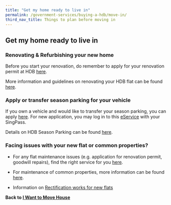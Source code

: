 ```yaml
---
title: "Get my home ready to live in"
permalink: /government-services/buying-a-hdb/move-in/
third_nav_title: Things to plan before moving in
---
```


## Get my home ready to live in

### Renovating & Refurbishing your new home

Before you start your renovation, do remember to apply for your renovation permit at HDB <a href="https://hdb.gov.sg/cs/infoweb/residential/living-in-an-hdb-flat/renovation/applying-for-approval" target="_blank">here</a>. 

More information and guidelines on renovating your HDB flat can be found <a href="https://www.hdb.gov.sg/cs/infoweb/residential/living-in-an-hdb-flat/renovation/guidelines" target="_blank">here</a>.


### Apply or transfer season parking for your vehicle

If you own a vehicle and would like to transfer your season parking, you can apply <a href="https://services2.hdb.gov.sg/webapp/BN22PPORTALWeb/eTransfer/BN22TransferNavigation.jsp" target="_blank">here</a>. For new application, you may log in to this <a href="https://services2.hdb.gov.sg/webapp/BN22PPORTALWeb/eApplication/BN22PApplicationTerms.jsp" target="_blank">eService</a> with your SingPass. 

Details on HDB Season Parking can be found <a href="https://www.hdb.gov.sg/cs/infoweb/car-parks/season-parking/season-parking/application-procedure" target="_blank">here</a>.


### Facing issues with your new flat or common properties? 

-	For any flat maintenance issues (e.g. application for renovation permit, goodwill repairs), find the right service for you <a href="https://www.hdb.gov.sg/cs/infoweb/residential/living-in-an-hdb-flat/home-maintenance/professional-help-and-contractors/minor-repairs" target="_blank">here</a>.

-	For maintenance of common properties, more information can be found <a href="https://www.hdb.gov.sg/cs/infoweb/residential/living-in-an-hdb-flat/home-maintenance" target="_blank">here</a>.

- Information on <a href="https://www.hdb.gov.sg/cs/infoweb/residential/living-in-an-hdb-flat/moving-in/rectification-work-for-new-flats" target="_blank">Rectification works for new flats</a>



**Back to [I Want to Move House](/government-services/move-house/overview/)**

